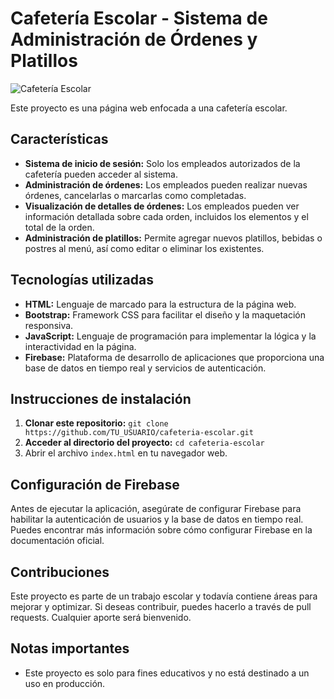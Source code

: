 # Cafetería Escolar - Sistema de Administración de Órdenes y Platillos

![Cafetería Escolar](https://github.com/Gustavoand39/PayWallet/assets/111763968/9cf9e833-8612-4687-b72d-075eafbdc795)

Este proyecto es una página web enfocada a una cafetería escolar.

## Características

- **Sistema de inicio de sesión:** Solo los empleados autorizados de la cafetería pueden acceder al sistema.
- **Administración de órdenes:** Los empleados pueden realizar nuevas órdenes, cancelarlas o marcarlas como completadas.
- **Visualización de detalles de órdenes:** Los empleados pueden ver información detallada sobre cada orden, incluidos los elementos y el total de la orden.
- **Administración de platillos:** Permite agregar nuevos platillos, bebidas o postres al menú, así como editar o eliminar los existentes.

## Tecnologías utilizadas

- **HTML:** Lenguaje de marcado para la estructura de la página web.
- **Bootstrap:** Framework CSS para facilitar el diseño y la maquetación responsiva.
- **JavaScript:** Lenguaje de programación para implementar la lógica y la interactividad en la página.
- **Firebase:** Plataforma de desarrollo de aplicaciones que proporciona una base de datos en tiempo real y servicios de autenticación.

## Instrucciones de instalación

1. **Clonar este repositorio:** `git clone https://github.com/TU_USUARIO/cafeteria-escolar.git`
2. **Acceder al directorio del proyecto:** `cd cafeteria-escolar`
3. Abrir el archivo `index.html` en tu navegador web.

## Configuración de Firebase

Antes de ejecutar la aplicación, asegúrate de configurar Firebase para habilitar la autenticación de usuarios y la base de datos en tiempo real. Puedes encontrar más información sobre cómo configurar Firebase en la documentación oficial.

## Contribuciones

Este proyecto es parte de un trabajo escolar y todavía contiene áreas para mejorar y optimizar. Si deseas contribuir, puedes hacerlo a través de pull requests. Cualquier aporte será bienvenido.

## Notas importantes

- Este proyecto es solo para fines educativos y no está destinado a un uso en producción.
